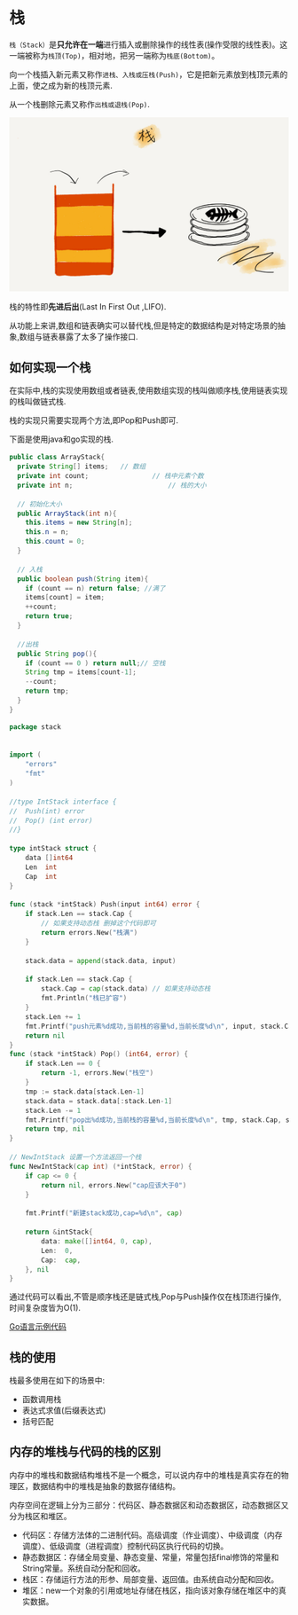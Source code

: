 # 栈

`栈（Stack）`是**只允许在一端**进行插入或删除操作的线性表(操作受限的线性表)。这一端被称为`栈顶(Top)`，相对地，把另一端称为`栈底(Bottom)`。

向一个栈插入新元素又称作`进栈、入栈或压栈(Push)`，它是把新元素放到栈顶元素的上面，使之成为新的栈顶元素.

从一个栈删除元素又称作`出栈或退栈(Pop)`.

![img](stack.assets/3e20cca032c25168d3cc605fa7a53a0b.jpg)

栈的特性即**先进后出**(Last In First Out ,LIFO).

从功能上来讲,数组和链表确实可以替代栈,但是特定的数据结构是对特定场景的抽象,数组与链表暴露了太多了操作接口.

## 如何实现一个栈

在实际中,栈的实现使用数组或者链表,使用数组实现的栈叫做顺序栈,使用链表实现的栈叫做链式栈.

栈的实现只需要实现两个方法,即Pop和Push即可.

下面是使用java和go实现的栈.

```java
public class ArrayStack{
  private String[] items; 	// 数组
  private int count; 				// 栈中元素个数
  private int n; 						// 栈的大小
  
  // 初始化大小
  public ArrayStack(int n){
    this.items = new String[n];
    this.n = n;
    this.count = 0;
  }
  
  // 入栈
  public boolean push(String item){
    if (count == n) return false; //满了
    items[count] = item;
    ++count;
    return true;
  }
  
  //出栈
  public String pop(){
    if (count == 0 ) return null;// 空栈
    String tmp = items[count-1];
    --count;
    return tmp;
  }
}
```

```go
package stack


import (
	"errors"
	"fmt"
)

//type IntStack interface {
//	Push(int) error
//	Pop() (int error)
//}

type intStack struct {
	data []int64
	Len  int
	Cap  int
}

func (stack *intStack) Push(input int64) error {
	if stack.Len == stack.Cap {
		// 如果支持动态栈 删掉这个代码即可
		return errors.New("栈满")
	}

	stack.data = append(stack.data, input)

	if stack.Len == stack.Cap {
		stack.Cap = cap(stack.data) // 如果支持动态栈
		fmt.Println("栈已扩容")
	}
	stack.Len += 1
	fmt.Printf("push元素%d成功,当前栈的容量%d,当前长度%d\n", input, stack.Cap, stack.Len)
	return nil
}
func (stack *intStack) Pop() (int64, error) {
	if stack.Len == 0 {
		return -1, errors.New("栈空")
	}
	tmp := stack.data[stack.Len-1]
	stack.data = stack.data[:stack.Len-1]
	stack.Len -= 1
	fmt.Printf("pop出%d成功,当前栈的容量%d,当前长度%d\n", tmp, stack.Cap, stack.Len)
	return tmp, nil
}

// NewIntStack 设置一个方法返回一个栈
func NewIntStack(cap int) (*intStack, error) {
	if cap <= 0 {
		return nil, errors.New("cap应该大于0")
	}

	fmt.Printf("新建stack成功,cap=%d\n", cap)

	return &intStack{
		data: make([]int64, 0, cap),
		Len:  0,
		Cap:  cap,
	}, nil
}


```

通过代码可以看出,不管是顺序栈还是链式栈,Pop与Push操作仅在栈顶进行操作,时间复杂度皆为O(1).

[Go语言示例代码](stack.go)

## 栈的使用

栈最多使用在如下的场景中:

* 函数调用栈
* 表达式求值(后缀表达式)
* 括号匹配

## 内存的堆栈与代码的栈的区别

内存中的堆栈和数据结构堆栈不是一个概念，可以说内存中的堆栈是真实存在的物理区，数据结构中的堆栈是抽象的数据存储结构。 

内存空间在逻辑上分为三部分：代码区、静态数据区和动态数据区，动态数据区又分为栈区和堆区。 

* 代码区：存储方法体的二进制代码。高级调度（作业调度）、中级调度（内存调度）、低级调度（进程调度）控制代码区执行代码的切换。
* 静态数据区：存储全局变量、静态变量、常量，常量包括final修饰的常量和String常量。系统自动分配和回收。 
* 栈区：存储运行方法的形参、局部变量、返回值。由系统自动分配和回收。
* 堆区：new一个对象的引用或地址存储在栈区，指向该对象存储在堆区中的真实数据。
